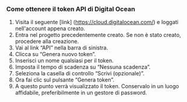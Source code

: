 ### Come ottenere il token API di Digital Ocean
1.  Visita il seguente [link] (https://cloud.digitalocean.com/) e loggati
    nell'account appena creato.
2.  Entra nel progetto precedentemente creato. Se non è stato creato,
    procedere alla creazione.
3.  Vai al link “API” nella barra di sinistra.
4.  Clicca su “Genera nuovo token”.
5.  Inserisci un nome qualsiasi per il token.
6.  Imposta il tempo di scadenza su “Nessuna scadenza”.
7.  Seleziona la casella di controllo “Scrivi (opzionale)”.
8.  Ora fai clic sul pulsante “Genera token”. 
9.  A questo punto verrà visualizzato il token. Conservalo in un luogo affidabile, preferibilmente in un gestore di password.